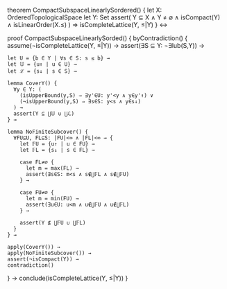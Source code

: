 theorem CompactSubspaceLinearlySordered() {
  let X: OrderedTopologicalSpace
  let Y: Set
  assert(
    Y ⊆ X ∧
    Y ≠ ∅ ∧
    isCompact(Y) ∧
    isLinearOrder(X.≤)
  ) ⇒ isCompleteLattice(Y, ≤|Y)
} ↔

proof CompactSubspaceLinearlySorded() {
  byContradiction() {
    assume(¬isCompleteLattice(Y, ≤|Y)) →
    assert(∃S ⊆ Y: ¬∃lub(S,Y)) →
    
    let U = {b ∈ Y | ∀s ∈ S: s ≤ b} →
    let 𝕌 = {u↑ | u ∈ U} →
    let ℒ = {s↓ | s ∈ S} →
    
    lemma CoverY() {
      ∀y ∈ Y: (
        (isUpperBound(y,S) ⇒ ∃y'∈U: y'<y ∧ y∈y'↑) ∨
        (¬isUpperBound(y,S) ⇒ ∃s∈S: y<s ∧ y∈s↓)
      ) →
      assert(Y ⊆ ⋃𝕌 ∪ ⋃ℒ)
    } →
    
    lemma NoFiniteSubcover() {
      ∀FU⊆U, FL⊆S: |FU|<∞ ∧ |FL|<∞ → {
        let 𝔽U = {u↑ | u ∈ FU} →
        let 𝔽L = {s↓ | s ∈ FL} →
        
        case FL≠∅ {
          let m = max(FL) →
          assert(∃s∈S: m<s ∧ s∉⋃𝔽L ∧ s∉⋃𝔽U)
        } →
        
        case FU≠∅ {
          let m = min(FU) →
          assert(∃u∈U: u<m ∧ u∉⋃𝔽U ∧ u∉⋃𝔽L)
        } →
        
        assert(Y ⊈ ⋃𝔽U ∪ ⋃𝔽L)
      }
    } →
    
    apply(CoverY()) →
    apply(NoFiniteSubcover()) →
    assert(¬isCompact(Y)) →
    contradiction()
  } →
  conclude(isCompleteLattice(Y, ≤|Y))
}